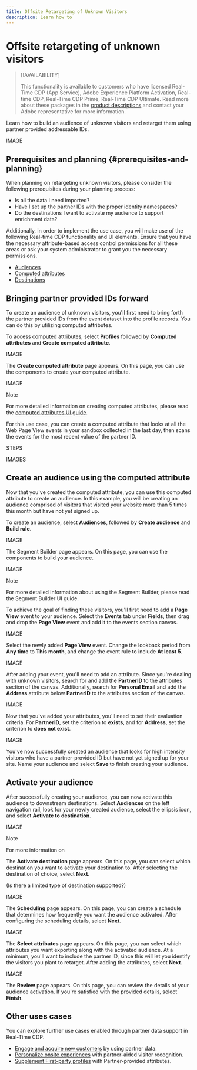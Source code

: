 ```yaml
---
title: Offsite Retargeting of Unknown Visitors
description: Learn how to 
---
```


# Offsite retargeting of unknown visitors

>[!AVAILABILITY]
>
>This functionality is available to customers who have licensed Real-Time CDP (App Service), Adobe Experience Platform Activation, Real-time CDP, Real-Time CDP Prime, Real-Time CDP Ultimate. Read more about these packages in the [product descriptions](https://helpx.adobe.com/legal/product-descriptions.html) and contact your Adobe representative for more information.

Learn how to build an audience of unknown visitors and retarget them using partner provided addressable IDs.

IMAGE

## Prerequisites and planning {#prerequisites-and-planning}

When planning on retargeting unknown visitors, please consider the following prerequisites during your planning process:

- Is all the data I need imported?
- Have I set up the partner IDs with the proper identity namespaces?
- Do the destinations I want to activate my audience to support enrichment data?

Additionally, in order to implement the use case, you will make use of the following Real-time CDP functionality and UI elements. Ensure that you have the necessary attribute-based access control permissions for all these areas or ask your system administrator to grant you the necessary permissions.

- [Audiences](../../segmentation/home.md)
- [Computed attributes](../../profile/computed-attributes/overview.md)
- [Destinations](../../destinations/home.md)

## Bringing partner provided IDs forward

To create an audience of unknown visitors, you'll first need to bring forth the partner provided IDs from the event dataset into the profile records. You can do this by utilizing computed attributes.

To access computed attributes, select **Profiles** followed by **Computed attributes** and **Create computed attribute**.

IMAGE

The **Create computed attribute** page appears. On this page, you can use the components to create your computed attribute.

IMAGE

>[!NOTE]
>
>For more detailed information on creating computed attributes, please read the [computed attributes UI guide](../../profile/computed-attributes/ui.md).

For this use case, you can create a computed attribute that looks at all the Web Page View events in your sandbox collected in the last day, then scans the events for the most recent value of the partner ID.

STEPS

IMAGES

## Create an audience using the computed attribute

Now that you've created the computed attribute, you can use this computed attribute to create an audience. In this example, you will be creating an audience comprised of visitors that visited your website more than 5 times this month but have not yet signed up.

To create an audience, select **Audiences**, followed by **Create audience** and **Build rule**. 

IMAGE

The Segment Builder page appears. On this page, you can use the components to build your audience.

IMAGE

>[!NOTE]
>
>For more detailed information about using the Segment Builder, please read the Segment Builder UI guide.

To achieve the goal of finding these visitors, you'll first need to add a **Page View** event to your audience. Select the **Events** tab under **Fields**, then drag and drop the **Page View** event and add it to the events section canvas.

IMAGE

Select the newly added **Page View** event. Change the lookback period from **Any time** to **This month**, and change the event rule to include **At least 5**.

IMAGE

After adding your event, you'll need to add an attribute. Since you're dealing with unknown visitors, search for and add the **PartnerID** to the attributes section of the canvas. Additionally, search for **Personal Email** and add the **Address** attribute below **PartnerID** to the attributes section of the canvas.

IMAGE

Now that you've added your attributes, you'll need to set their evaluation criteria. For **PartnerID**, set the criterion to **exists**, and for **Address**, set the criterion to **does not exist**.

IMAGE

You've now successfully created an audience that looks for high intensity visitors who have a partner-provided ID but have not yet signed up for your site. Name your audience and select **Save** to finish creating your audience.

## Activate your audience

After successfully creating your audience, you can now activate this audience to downstream destinations. Select **Audiences** on the left navigation rail, look for your newly created audience, select the ellipsis icon, and select **Activate to destination**. 

IMAGE

>[!NOTE]
>
>For more information on 

The **Activate destination** page appears. On this page, you can select which destination you want to activate your destination to. After selecting the destination of choice, select **Next**.

(Is there a limited type of destination supported?)

IMAGE

The **Scheduling** page appears. On this page, you can create a schedule that determines how frequently you want the audience activated. After configuring the scheduling details, select **Next**.

IMAGE

The **Select attributes** page appears. On this page, you can select which attributes you want exporting along with the activated audience. At a minimum, you'll want to include the partner ID, since this will let you identify the visitors you plant to retarget. After adding the attributes, select **Next**.

IMAGE

The **Review** page appears. On this page, you can review the details of your audience activation. If you're satisfied with the provided details, select **Finish**.

## Other uses cases

You can explore further use cases enabled through partner data support in Real-Time CDP:

- [Engage and acquire new customers](./prospecting.md) by using partner data.
- [Personalize onsite experiences](./offsite-retargeting.md) with partner-aided visitor recognition.
- [Supplement First-party profiles](./supplement-first-party-profiles.md) with Partner-provided attributes.
